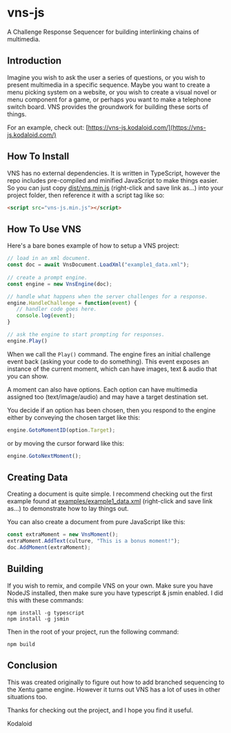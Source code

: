 # vns-js
A Challenge Response Sequencer for building interlinking chains of multimedia.



## Introduction

Imagine you wish to ask the user a series of questions, or you wish to present
multimedia in a specific sequence. Maybe you want to create a menu picking
system on a website, or you wish to create a visual novel or menu component for
a game, or perhaps you want to make a telephone switch board. VNS provides the
groundwork for building these sorts of things.


For an example, check out: [https://vns-js.kodaloid.com/](https://vns-js.kodaloid.com/)



## How To Install

VNS has no external dependencies. It is written in TypeScript, however the repo
includes pre-compiled and minified JavaScript to make things easier. So you can
just copy [dist/vns.min.js](https://raw.githubusercontent.com/kodaloid/vns-js/main/dist/vns.min.js) (right-click and save link as...) into your project folder, then reference it with a
script tag like so:

```html
<script src="vns-js.min.js"></script>
```



## How To Use VNS

Here's a bare bones example of how to setup a VNS project: 

```js
// load in an xml document.
const doc = await VnsDocument.LoadXml("example1_data.xml");
        
// create a prompt engine.
const engine = new VnsEngine(doc);

// handle what happens when the server challenges for a response.
engine.HandleChallenge = function(event) {
   // handler code goes here.
   console.log(event);
}

// ask the engine to start prompting for responses.
engine.Play()
```

When we call the `Play()` command. The engine fires an initial challenge event
back (asking your code to do something). This event exposes an instance of the
current moment, which can have images, text & audio that you can show.

A moment can also have options. Each option can have multimedia assigned too
(text/image/audio) and may have a target destination set.

You decide if an option has been chosen, then you respond to the engine either
by conveying the chosen target like this:

```js
engine.GotoMomentID(option.Target);
```

or by moving the cursor forward like this:

```js
engine.GotoNextMoment();
```


## Creating Data

Creating a document is quite simple. I recommend checking out the first example
found at [examples/example1_data.xml](https://raw.githubusercontent.com/kodaloid/vns-js/main/examples/example1_data.xml) (right-click and save link as...) to demonstrate how to lay things out.

You can also create a document from pure JavaScript like this:

```js
const extraMoment = new VnsMoment();
extraMoment.AddText(culture, "This is a bonus moment!");
doc.AddMoment(extraMoment);
```





## Building

If you wish to remix, and compile VNS on your own. Make sure you have NodeJS
installed, then make sure you have typescript & jsmin enabled. I did this with
these commands:

```
npm install -g typescript
npm install -g jsmin
```

Then in the root of your project, run the following command:

```
npm build
```



## Conclusion

This was created originally to figure out how to add branched sequencing to the
Xentu game engine. However it turns out VNS has a lot of uses in other situations
too.

Thanks for checking out the project, and I hope you find it useful.

Kodaloid
